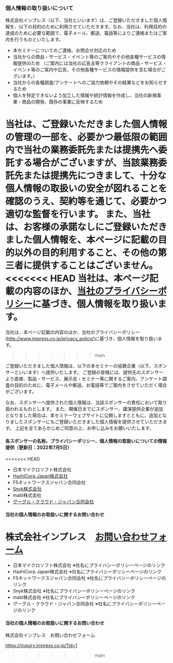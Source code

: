 ### 個人情報の取り扱いについて

株式会社インプレス（以下、当社といいます）は、ご登録いただきました個人情報を、以下の目的のために利用させていただきます。なお、当社は、利用目的の達成のために必要な範囲で、電子メール、郵送、電話等によりご連絡またはご案内を行うものといたします。

- 本セミナーについてのご連絡、お問合せ対応のため
- 当社からの商品・サービス・イベント等のご案内やその他各種サービスの情報提供のため
（ご案内には当社の広告主等クライアントの商品・サービス・イベント等のご案内や広告、その他各種サービスの情報提供を含む場合がございます。）
- 当社からの各種調査/アンケートへのご協力依頼やその結果などをお知らせするため
- 個人を特定できないよう加工した情報や統計情報を作成し、当社の新規事業・商品の開発、既存の事業に反映するため

当社は、ご登録いただきました個人情報の管理の一部を、必要かつ最低限の範囲内で当社の業務委託先または提携先へ委託する場合がございますが、当該業務委託先または提携先につきまして、十分な個人情報の取扱いの安全が図れることを確認のうえ、契約等を通じて、必要かつ適切な監督を行います。
また、当社は、お客様の承諾なしにご登録いただきました個人情報を、本ページに記載の目的以外の目的利用すること、その他の第三者に提供することはございません。
<<<<<<< HEAD
当社は、本ページ記載の内容のほか、[当社のプライバシーポリシー](http://www.impress.co.jp/privacy_policy/)に基づき、個人情報を取り扱います。
=======
当社は、本ページ記載の内容のほか、当社のプライバシーポリシー(http://www.impress.co.jp/privacy_policy/)に基づき、個人情報を取り扱います。
>>>>>>> main

ご登録いただきました個人情報は、以下の本セミナーの協賛企業（以下、スポンサーといいます）へ提供いたします。
ご登録の皆様には、提供先のスポンサーより直接、製品・サービス、展示会・セミナー等に関するご案内、アンケート調査の目的のために、電子メールや郵送、お電話等でご案内をさせていただく場合がございます。

なお、スポンサーへ提供された個人情報は、当該スポンサーの責任において取り扱われるものとします。
また、開催日までにスポンサー、講演提供企業が追加となりました場合は、本セミナーウェブサイトに公開しますとともに、追加となりましたスポンサーにもご登録いただきました個人情報を提供させていただきます。
上記を全てあらかじめご同意の上、お申し込みをお願いいたします。

#### 各スポンサーの名称、プライバシーポリシー、個人情報の取扱いについての情報提供（更新日：2022年7月5日）

<<<<<<< HEAD
- 日本マイクロソフト株式会社
- [HashiCorp Japan株式会社](https://www.hashicorp.com/privacy)
- F5ネットワークスジャパン合同会社
- [Snyk株式会社](https://snyk.io/policies/privacy/)
- mabl株式会社
- [グーグル・クラウド・ジャパン合同会社](https://policies.google.com/privacy)

#### 当社の個人情報のお取扱いに関するお問い合わせ

株式会社インプレス　[お問い合わせフォーム](https://inquiry.impress.co.jp/?id=1)
=======
- 日本マイクロソフト株式会社 ※社名にプライバシーポリシーページのリンク
- HashiCorp Japan株式会社 ※社名にプライバシーポリシーページのリンク
- F5ネットワークスジャパン合同会社 ※社名にプライバシーポリシーページのリンク
- Snyk株式会社 ※社名にプライバシーポリシーページのリンク
- mabl株式会社 ※社名にプライバシーポリシーページのリンク
- グーグル・クラウド・ジャパン合同会社 ※社名にプライバシーポリシーページのリンク

#### 当社の個人情報のお取扱いに関するお問い合わせ

株式会社インプレス　お問い合わせフォーム

https://inquiry.impress.co.jp/?id=1
>>>>>>> main
